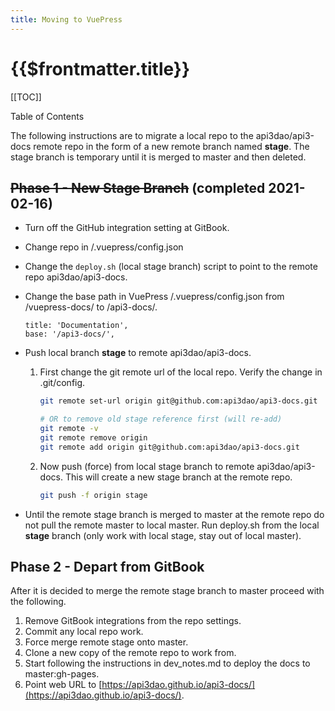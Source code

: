 ```yaml
---
title: Moving to VuePress
---
```


# {{$frontmatter.title}}

[[TOC]]

<Version selectedVersion="next" />

<div class="toc-label">Table of Contents</div>

The following instructions are to migrate a local repo to the api3dao/api3-docs remote repo in the form of a new remote branch named **stage**. The stage branch is temporary until it is merged to master and then deleted.


## ~~Phase 1 - New Stage Branch~~ (completed 2021-02-16)

- Turn off the GitHub integration setting at GitBook.

- Change repo in /.vuepress/config.json

- Change the `deploy.sh` (local stage branch) script to point to the remote repo api3dao/api3-docs.

- Change the base path in VuePress /.vuepress/config.json from /vuepress-docs/ to /api3-docs/.

    ```
    title: 'Documentation',
    base: '/api3-docs/',
    ```

- Push local branch **stage** to remote api3dao/api3-docs.

  1. First change the git remote url of the local repo. Verify the change in .git/config.

      ```bash
      git remote set-url origin git@github.com:api3dao/api3-docs.git
      
      # OR to remove old stage reference first (will re-add)
      git remote -v 
      git remote remove origin 
      git remote add origin git@github.com:api3dao/api3-docs.git  
      ```

  1. Now push (force) from local stage branch to remote api3dao/api3-docs. This will create a new stage branch at the remote repo.

      ```bash
      git push -f origin stage
      ```

- Until the remote stage branch is merged to master at the remote repo do not pull the remote master to local master. Run deploy.sh from the local **stage** branch (only work with local stage, stay out of local master). 

## Phase 2 - Depart from GitBook

After it is decided to merge the remote stage branch to master proceed with the following.

  1. Remove GitBook integrations from the repo settings.
  1. Commit any local repo work.
  1. Force merge remote stage onto master.
  1. Clone a new copy of the remote repo to work from.
  1. Start following the instructions in dev_notes.md to deploy the docs to master:gh-pages.
  1. Point web URL to [https://api3dao.github.io/api3-docs/](https://api3dao.github.io/api3-docs/).
  
